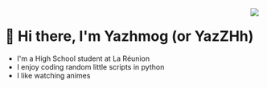 <img align='right' src="https://github-readme-stats.vercel.app/api?username=YazZHh&show_icons=true&hide_border=true&theme=tokyonight">

# 👋 Hi there, I'm Yazhmog (or YazZHh)

- I'm a High School student at La Réunion
- I enjoy coding random little scripts in python
- I like watching animes
